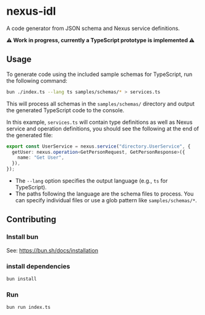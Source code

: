 # nexus-idl

A code generator from JSON schema and Nexus service definitions.

**⚠️ Work in progress, currently a TypeScript prototype is implemented ⚠️**

## Usage

To generate code using the included sample schemas for TypeScript, run the following command:

```bash
bun ./index.ts --lang ts samples/schemas/* > services.ts
```

This will process all schemas in the `samples/schemas/` directory and output the generated TypeScript code to the
console.

In this example, `services.ts` will contain type definitions as well as Nexus service and operation definitions, you
should see the following at the end of the generated file:

```ts
export const UserService = nexus.service("directory.UserService", {
  getUser: nexus.operation<GetPersonRequest, GetPersonResponse>({
    name: "Get User",
  }),
});
```

- The `--lang` option specifies the output language (e.g., `ts` for TypeScript).
- The paths following the language are the schema files to process. You can specify individual files or use a glob
  pattern like `samples/schemas/*`.

## Contributing

### Install bun

See: https://bun.sh/docs/installation

### install dependencies

```bash
bun install
```

### Run

```bash
bun run index.ts
```
